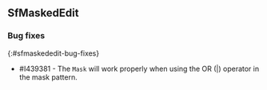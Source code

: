 ## SfMaskedEdit   

### Bug fixes
{:#sfmaskededit-bug-fixes}

* \#I439381 - The `Mask` will work properly when using the OR (|) operator in the mask pattern.